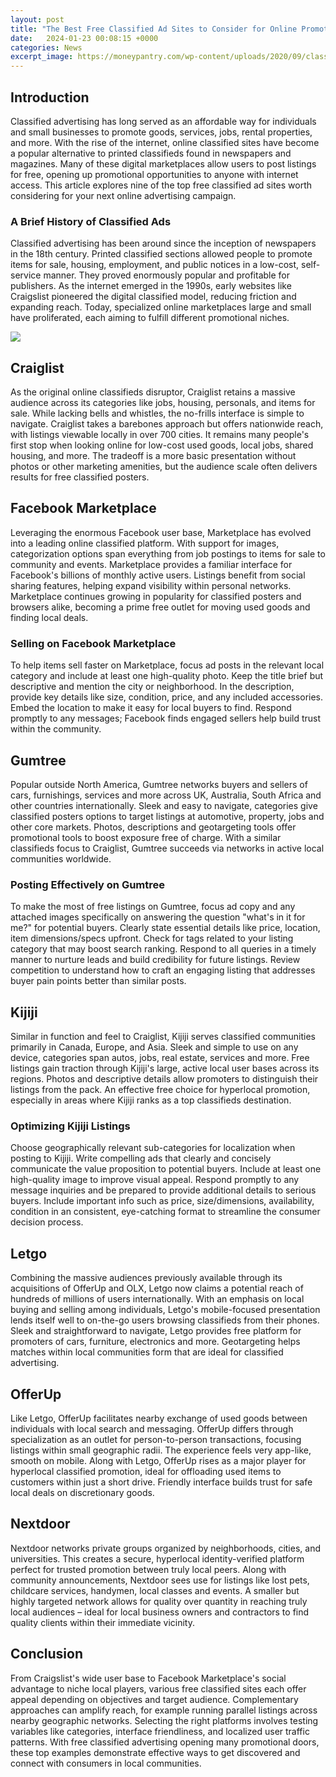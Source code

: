 ```yaml
---
layout: post
title: "The Best Free Classified Ad Sites to Consider for Online Promotion"
date:   2024-01-23 00:08:15 +0000
categories: News
excerpt_image: https://moneypantry.com/wp-content/uploads/2020/09/classifiedads-768x403.jpg
---
```

## Introduction 

Classified advertising has long served as an affordable way for individuals and small businesses to promote goods, services, jobs, rental properties, and more. With the rise of the internet, online classified sites have become a popular alternative to printed classifieds found in newspapers and magazines. Many of these digital marketplaces allow users to post listings for free, opening up promotional opportunities to anyone with internet access. This article explores nine of the top free classified ad sites worth considering for your next online advertising campaign.

### A Brief History of Classified Ads

Classified advertising has been around since the inception of newspapers in the 18th century. Printed classified sections allowed people to promote items for sale, housing, employment, and public notices in a low-cost, self-service manner. They proved enormously popular and profitable for publishers. As the internet emerged in the 1990s, early websites like Craigslist pioneered the digital classified model, reducing friction and expanding reach. Today, specialized online marketplaces large and small have proliferated, each aiming to fulfill different promotional niches.


![](https://moneypantry.com/wp-content/uploads/2020/09/classifiedads-768x403.jpg)
## Craiglist 

As the original online classifieds disruptor, Craiglist retains a massive audience across its categories like jobs, housing, personals, and items for sale. While lacking bells and whistles, the no-frills interface is simple to navigate. Craiglist takes a barebones approach but offers nationwide reach, with listings viewable locally in over 700 cities. It remains many people's first stop when looking online for low-cost used goods, local jobs, shared housing, and more. The tradeoff is a more basic presentation without photos or other marketing amenities, but the audience scale often delivers results for free classified posters.

## Facebook Marketplace

Leveraging the enormous Facebook user base, Marketplace has evolved into a leading online classified platform. With support for images, categorization options span everything from job postings to items for sale to community and events. Marketplace provides a familiar interface for Facebook's billions of monthly active users. Listings benefit from social sharing features, helping expand visibility within personal networks. Marketplace continues growing in popularity for classified posters and browsers alike, becoming a prime free outlet for moving used goods and finding local deals.

### Selling on Facebook Marketplace 

To help items sell faster on Marketplace, focus ad posts in the relevant local category and include at least one high-quality photo. Keep the title brief but descriptive and mention the city or neighborhood. In the description, provide key details like size, condition, price, and any included accessories. Embed the location to make it easy for local buyers to find. Respond promptly to any messages; Facebook finds engaged sellers help build trust within the community.

## Gumtree 

Popular outside North America, Gumtree networks buyers and sellers of cars, furnishings, services and more across UK, Australia, South Africa and other countries internationally. Sleek and easy to navigate, categories give classified posters options to target listings at automotive, property, jobs and other core markets. Photos, descriptions and geotargeting tools offer promotional tools to boost exposure free of charge. With a similar classifieds focus to Craiglist, Gumtree succeeds via networks in active local communities worldwide.

### Posting Effectively on Gumtree

To make the most of free listings on Gumtree, focus ad copy and any attached images specifically on answering the question "what's in it for me?" for potential buyers. Clearly state essential details like price, location, item dimensions/specs upfront. Check for tags related to your listing category that may boost search ranking. Respond to all queries in a timely manner to nurture leads and build credibility for future listings. Review competition to understand how to craft an engaging listing that addresses buyer pain points better than similar posts.

## Kijiji 

Similar in function and feel to Craiglist, Kijiji serves classified communities primarily in Canada, Europe, and Asia. Sleek and simple to use on any device, categories span autos, jobs, real estate, services and more. Free listings gain traction through Kijiji's large, active local user bases across its regions. Photos and descriptive details allow promoters to distinguish their listings from the pack. An effective free choice for hyperlocal promotion, especially in areas where Kijiji ranks as a top classifieds destination.

### Optimizing Kijiji Listings

Choose geographically relevant sub-categories for localization when posting to Kijiji. Write compelling ads that clearly and concisely communicate the value proposition to potential buyers. Include at least one high-quality image to improve visual appeal. Respond promptly to any message inquiries and be prepared to provide additional details to serious buyers. Include important info such as price, size/dimensions, availability, condition in an consistent, eye-catching format to streamline the consumer decision process.

## Letgo

Combining the massive audiences previously available through its acquisitions of OfferUp and OLX, Letgo now claims a potential reach of hundreds of millions of users internationally. With an emphasis on local buying and selling among individuals, Letgo's mobile-focused presentation lends itself well to on-the-go users browsing classifieds from their phones. Sleek and straightforward to navigate, Letgo provides free platform for promoters of cars, furniture, electronics and more. Geotargeting helps matches within local communities form that are ideal for classified advertising. 

## OfferUp

Like Letgo, OfferUp facilitates nearby exchange of used goods between individuals with local search and messaging. OfferUp differs through specialization as an outlet for person-to-person transactions, focusing listings within small geographic radii. The experience feels very app-like, smooth on mobile. Along with Letgo, OfferUp rises as a major player for hyperlocal classified promotion, ideal for offloading used items to customers within just a short drive. Friendly interface builds trust for safe local deals on discretionary goods.

## Nextdoor

Nextdoor networks private groups organized by neighborhoods, cities, and universities. This creates a secure, hyperlocal identity-verified platform perfect for trusted promotion between truly local peers. Along with community announcements, Nextdoor sees use for listings like lost pets, childcare services, handymen, local classes and events. A smaller but highly targeted network allows for quality over quantity in reaching truly local audiences – ideal for local business owners and contractors to find quality clients within their immediate vicinity. 

## Conclusion

From Craigslist's wide user base to Facebook Marketplace's social advantage to niche local players, various free classified sites each offer appeal depending on objectives and target audience. Complementary approaches can amplify reach, for example running parallel listings across nearby geographic networks. Selecting the right platforms involves testing variables like categories, interface friendliness, and localized user traffic patterns. With free classified advertising opening many promotional doors, these top examples demonstrate effective ways to get discovered and connect with consumers in local communities.